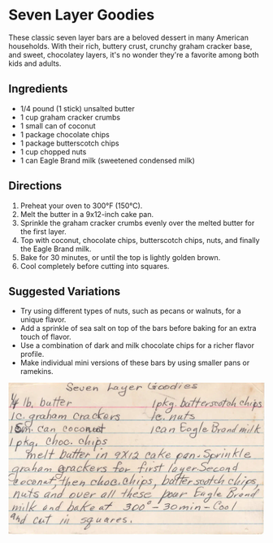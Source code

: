 **Seven Layer Goodies**
======================

These classic seven layer bars are a beloved dessert in many American households. With their rich, buttery crust, crunchy graham cracker base, and sweet, chocolatey layers, it's no wonder they're a favorite among both kids and adults.

**Ingredients**
---------------

* 1/4 pound (1 stick) unsalted butter
* 1 cup graham cracker crumbs
* 1 small can of coconut
* 1 package chocolate chips
* 1 package butterscotch chips
* 1 cup chopped nuts
* 1 can Eagle Brand milk (sweetened condensed milk)

**Directions**
-------------

1. Preheat your oven to 300°F (150°C).
2. Melt the butter in a 9x12-inch cake pan.
3. Sprinkle the graham cracker crumbs evenly over the melted butter for the first layer.
4. Top with coconut, chocolate chips, butterscotch chips, nuts, and finally the Eagle Brand milk.
5. Bake for 30 minutes, or until the top is lightly golden brown.
6. Cool completely before cutting into squares.

**Suggested Variations**
-------------------------

* Try using different types of nuts, such as pecans or walnuts, for a unique flavor.
* Add a sprinkle of sea salt on top of the bars before baking for an extra touch of flavor.
* Use a combination of dark and milk chocolate chips for a richer flavor profile.
* Make individual mini versions of these bars by using smaller pans or ramekins.



![Recipe scan 1](images/Seven%20Layer%20Goodies-1.webp)